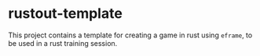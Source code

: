 # rustout-template

This project contains a template for creating a game in rust using `eframe`, to be used in a rust training session.
